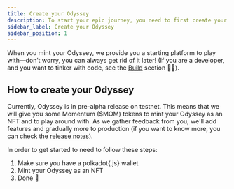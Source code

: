 ```yaml
---
title: Create your Odyssey
description: To start your epic journey, you need to first create your Odyssey, here is how.
sidebar_label: Create your Odyssey
sidebar_position: 1
---
```

When you mint your Odyssey, we provide you a starting platform to play with—don’t worry, you can always get rid of it later! (If you are a developer, and you want to tinker with code, see the [Build](/build/getting-started) section 🧑‍💻).
## How to create your Odyssey
Currently, Odyssey is in pre-alpha release on testnet. This means that we will give you some Momentum ($MOM) tokens to mint your Odyssey as an NFT and to play around with. As we gather feedback from you, we'll add features and gradually more to production (if you want to know more, you can check the [release notes](/what-is-odyssey/release-notes)).

In order to get started to need to follow these steps:
1. Make sure you have a polkadot{.js} wallet
2. Mint your Odyssey as an NFT
3. Done 🥳 